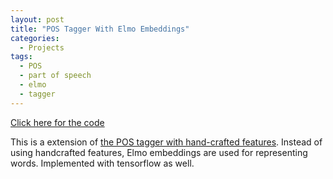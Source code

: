 ```yaml
---
layout: post
title: "POS Tagger With Elmo Embeddings"
categories:
  - Projects
tags:
  - POS
  - part of speech
  - elmo
  - tagger
---
```


[Click here for the code](https://github.com/kazzyabe/POS_Elmo)

This is a extension of [the POS tagger with hand-crafted features](/hydeout/project/2021/01/13/project-hand.html). Instead of using handcrafted features, Elmo embeddings are used for representing words. Implemented with tensorflow as well.